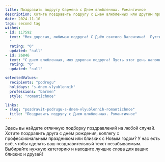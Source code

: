 ```yaml
---
title: Поздравить подругу бармена с Днем влюбленных. Романтичное
description: Хотите поздравить подругу с Днем влюбленных или другим праздником? Наш ИИ создаст незабываемое поздравление, а вы обязательно выделитесь среди других.  
date: 2024-11-10
tags: second tag
wishes:
- id: 117592
  text: "Моя дорогая, любимая подруга! С Днём святого Валентина!  Пусть этот день, полный любви и романтики,  будет таким же ярким и искрящимся, как лучшие коктейли, которые ты мастерски создаёшь за барной стойкой.  Желаю тебе встретить свою настоящую любовь, которая оценит твою неповторимую душу, талант и  искренность. Пусть твоё сердце будет переполнено счастьем и нежностью!
  "
  rating: "0"
  updated: "null"
- id: 26846
  text: "С днем влюбленных, моя дорогая подруга! Пусть этот день наполнит твою жизнь еще большим количеством романтики и тепла. Ты не только бармен, но и мастер создания уюта и настроения, и я уверена, что твоя профессия помогает тебе в этом. Пусть каждый глоток твоего коктейля будет напоминанием о любви и счастье. С тобой всегда так приятно проводить время, и я благодарна нашей дружбе. Пусть любовь и радость будут с тобой всегда!"
  rating: "0"
  updated: "null"

selectedValues:
  recipients: "podrugu"
  holidays: "s-dnem-vlyublennih"
  professions: "barmen"
  style: "romantichnoe"

links:
- slug: "pozdravit-podrugu-s-dnem-vlyublennih-romantichnoe"
  title: "Поздравить подругу с Днем влюбленных. Романтичное"
---
```


Здесь вы найдете отличную подборку поздравлений на любой случай.
Хотите поздравить друга с днём рождения, коллегу с профессиональным праздником или близких с Новым годом? У нас есть всё, чтобы сделать ваш поздравительный текст незабываемым. Выбирайте нужную категорию и находите лучшие слова для ваших близких и друзей!
